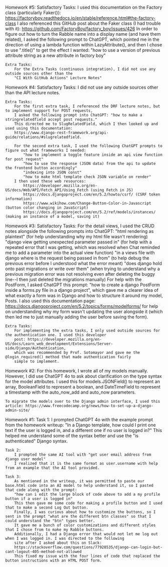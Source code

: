 Homework #5:
    Satisfactory Tasks:
        I used this documentation on the Factory class (particularly Faker()):
            https://factoryboy.readthedocs.io/en/stable/reference.html#the-factory-class
        I also referenced this GitHub post about the Faker class (I had trouble with it):
            https://github.com/FactoryBoy/factory_boy/issues/426 
        In order to figure out how to turn the Rabble name into a display name (and have them related),
        I asked the following prompt to ChatGPT, which pointed me in the direction of using a lambda function 
        within LazyAttribute(), and then I chose to use ".title()" to get the effect I wanted:
            "how to use a version of previous attribute string as a new attribute in factory boy"

    Extra Tasks:
        For the Extra Tasks (continuous integration), I did not use any outside sources other than the 
        "CI With GitHub Actions" Lecture Notes"

Homework #4:
    Satisfactory Tasks:
        I did not use any outside sources other than the API lecture notes.
    
    Extra Tasks:
        For the first extra task, I referenced the DRF lecture notes, but to implement support for POST requests,
        I asked the following prompt into ChatGPT: "how to make a stringrelatedfield accept post requests."
        This directed me to SlugRelatedField, which I then looked up and used using this documentation:
        https://www.django-rest-framework.org/api-guide/relations/#slugrelatedfield.

        For the second extra task, I used the following ChatGPT prompts to figure out what frameworks I needed:
            "how to implement a toggle feature inside an api view function for post request"
            "how to use the response (JSON data) from the api to update the frontend button accordingly"
            "indexing into JSON const"
            "how to make html template check JSON variable on render"
        I then used these web resources:
            https://developer.mozilla.org/en-US/docs/Web/API/Fetch_API/Using_Fetch (using Fetch in JS)
            https://docs.djangoproject.com/en/5.2/howto/csrf/ (CSRF token information)
            https://www.wikihow.com/Change-Button-Color-in-Javascript (button color changing in JavaScript)
            https://docs.djangoproject.com/en/5.2/ref/models/instances/ (making an instance of a model, saving it)
            
Homework #3:
    Satisfactory Tasks:
        For the detail views, I used the CRUD notes alongside the following prompts into ChatGPT:
            "html rendering as plaintext" (for help understanding why my html file wasn't rendering)
            "django view getting unexpected parameter passed in" (for help with a repeated error that I was getting, which 
            was resolved when Chat reminded me to add a parameter into the actual view function)
            "in a views file with django where is the request being passed in from" (to help debug the previous error 
            before I understood what the error meant)
            "does django hold onto past migrations or write over them" (when trying to understand why a previous migration
            error was not resolving even after deleting the buggy line--I then just deleted the migrations manually)
        For help with the PostForm, I asked ChatGPT this prompt: "how to create a django PostForm inside a forms.py file in a django project",
        which gave me a clearer idea of what exactly a form was in Django and how to structure it around my model, Posts. I also used this 
        documentation page: https://docs.djangoproject.com/en/5.2/topics/forms/modelforms/ for help on understanding why my form wasn't
        updating the user alongside it (which then led me to just manually adding the user before saving the form).

    Extra Tasks:
        For implementing the extra tasks, I only used outside sources for the authentication one. I used this developer
        post: https://developer.mozilla.org/en-US/docs/Learn_web_development/Extensions/Server-side/Django/Authentication, 
        which was recommended by Prof. Sotomayor and gave me the @login_required() method that made authentication fairly
        simple to implement. 

Homework #2:
    For this homework, I wrote all of my models manually. However, I did use ChatGPT 4o to ask about clarification on 
    the type syntax for the model attributes. I used this for models.JSONField() to represent an array, BooleanField to
    represent a boolean, and DateTimeField to represent a timestamp with the auto_now_add and auto_now parameters.

    To migrate the models over to the Django admin interface, I used this article: https://www.freecodecamp.org/news/how-to-set-up-a-django-admin-site/ 

Homework #1:
    Task 1:
        I prompted ChatGPT 4o with the example prompt from the homework writeup: "In a Django template, how could I print one text if the user is logged in, and a different one if no user is logged in?"
        This helped me understand some of the syntax better and use the "is authenticated" Django syntax.

    Task 2:
        I prompted the same AI tool with "get user email address from django user model"
        I realized that it is the same format as user.username with help from an example that the AI tool provided.
  
    Task 3:
        As mentioned in the writeup, it was permitted to paste our base.html code into an AI model to help understand it, so I pasted that code along with the prompt:
        "how can i edit the large block of code above to add a my profile button if a user is logged in"
        This then gave me some code for making a profile button and I used that to make a second Log Out button. 
        Finally, I was curious about how to customize the buttons, so I sent in the prompt "what are the different btn classes" so that I could understand the "btn" types better.
        It gave me a bunch of color customizations and different styles that I chose from to make my Rabble buttons.
        Additionally, I had a Django error that would not let me log out when I was logged in. I was directed to the following 
        site after I asked about this on Slack:
        https://stackoverflow.com/questions/77928535/django-can-login-but-cant-logout-405-method-not-allowed 
        This fixed my issue with the four lines of code that replaced the button instructions with an HTML POST form. 